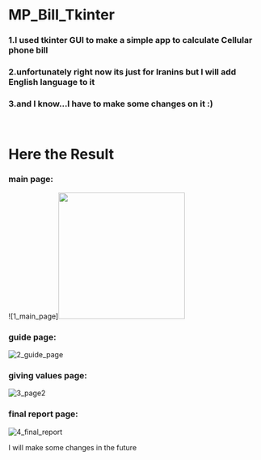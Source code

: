 # MP_Bill_Tkinter

<h3><strong>1.</strong>I used tkinter GUI to make a simple app to calculate Cellular phone bill</h3>
<h3><strong>2.</strong>unfortunately right now its just for Iranins but I will add English language to it</h3>
<h3><strong>3.</strong>and I know...I have to make some changes on it :)</h3><br>
<h1>Here the Result</h1>
<h3>main page:</h3>


![1_main_page]<img src="[https://your-image-url.type](https://github.com/Arian2077/Simple-Colors-game/assets/109338613/1f8c4f53-2256-45ae-8425-f5b76af8fab1)" width="250" height="250">

<h3>guide page:</h3>

![2_guide_page](https://github.com/Arian2077/MP_Bill-Tkinter-/assets/109338613/ad2ef3ba-a1c8-4725-83d5-2b98580b2348)
<h3>giving values page:</h3>

![3_page2](https://github.com/Arian2077/MP_Bill-Tkinter-/assets/109338613/9060ce75-f4fc-4d13-bebb-3f74f8e55923)
<h3>final report page:</h3>

![4_final_report](https://github.com/Arian2077/MP_Bill-Tkinter-/assets/109338613/09df0c34-41d2-449e-96ff-a471c85802ab)<br>

<p>I will make some changes in the future</p>
